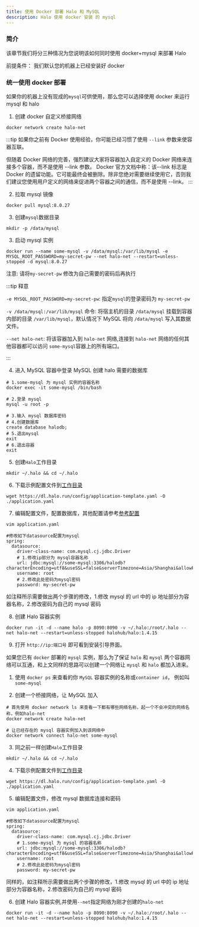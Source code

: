 ```yaml
---
title: 使用 Docker 部署 Halo 和 MySQL
description: Halo 使用 docker 安装 的 mysql
---
```


### 简介

该章节我们将分三种情况为您说明该如何同时使用 docker+mysql 来部署 Halo

前提条件： 我们默认您的机器上已经安装好 docker

### 统一使用 docker 部署

如果你的机器上没有现成的`mysql`可供使用，那么您可以选择使用 docker 来运行 mysql 和 halo

1. 创建 docker 自定义桥接网络

```shell
docker network create halo-net
```

:::tip
如果你之前有 Docker 使用经验，你可能已经习惯了使用 `--link` 参数来使容器互联。

但随着 Docker 网络的完善，强烈建议大家将容器加入自定义的 Docker 网络来连接多个容器，而不是使用 --link 参数。
Docker 官方文档中称：该--link 标志是 Docker 的遗留功能。它可能最终会被删除。除非您绝对需要继续使用它，否则我们建议您使用用户定义的网络来促进两个容器之间的通信，而不是使用 --link。
:::

2. 拉取 mysql 镜像

```shell
docker pull mysql:8.0.27
```

3. 创建`mysql`数据目录

```shell
mkdir -p /data/mysql
```

3. 启动 mysql 实例

```shell
docker run --name some-mysql -v /data/mysql:/var/lib/mysql -e MYSQL_ROOT_PASSWORD=my-secret-pw --net halo-net --restart=unless-stopped -d mysql:8.0.27
```

注意: 请将`my-secret-pw` 修改为自己需要的密码后再执行

:::tip 释意

`-e MYSQL_ROOT_PASSWORD=my-secret-pw`: 指定`mysql`的登录密码为 `my-secret-pw`

`-v /data/mysql:/var/lib/mysql` 命令: 将宿主机的目录 `/data/mysql` 挂载到容器内部的目录 `/var/lib/mysql`，默认情况下 MySQL 将向 `/data/mysql` 写入其数据文件。

`--net halo-net`: 将该容器加入到 `halo-net` 网络,连接到 `halo-net` 网络的任何其他容器都可以访问 `some-mysql`容器上的所有端口。

:::

4. 进入 MySQL 容器中登录 MySQL 创建 halo 需要的数据库

```shell
# 1.some-mysql 为 mysql 实例的容器名称
docker exec -it some-mysql /bin/bash

# 2.登录 mysql
mysql -u root -p

# 3.输入 mysql 数据库密码
# 4.创建数据库
create database halodb;
# 5.退出mysql
exit
# 6.退出容器
exit
```

5. 创建`Halo`工作目录

```
mkdir ~/.halo && cd ~/.halo
```

6. 下载示例配置文件到[工作目录](https://docs.halo.run/getting-started/prepare#工作目录)

```shell
wget https://dl.halo.run/config/application-template.yaml -O ./application.yaml
```

7. 编辑配置文件，配置数据库，其他配置请参考[参考配置](https://docs.halo.run/getting-started/config)

```shell
vim application.yaml

#修改如下datasource配置为mysql
spring:
  datasource:
    driver-class-name: com.mysql.cj.jdbc.Driver
    # 1.修改ip部分为 mysql容器名称
    url: jdbc:mysql://some-mysql:3306/halodb?characterEncoding=utf8&useSSL=false&serverTimezone=Asia/Shanghai&allowPublicKeyRetrieval=true
    username: root
    # 2.修改此处密码为mysql密码
    password: my-secret-pw
```

如注释所示需要做出两个步骤的修改，1.修改 mysql 的 url 中的 ip 地址部分为容器名称，2.修改密码为自己的 mysql 密码

8. 创建 Halo 容器实例

```shell
docker run -it -d --name halo -p 8090:8090 -v ~/.halo:/root/.halo --net halo-net --restart=unless-stopped halohub/halo:1.4.15
```

9. 打开 `http://ip:端口号` 即可看到安装引导界面。

如果您已有 `docker` 部署的 `mysql` 实例，那么为了保证 `halo` 和 `mysql` 两个容器网络可以互通，和上文同样的思路可以创建一个网络让 `mysql` 和 `halo` 都加入进来。

1. 使用 `docker ps` 来查看的你 `MySQL` 容器实例的名称或`container id`， 例如叫`some-mysql`

2. 创建一个桥接网络，让 MySQL 加入

```shell
# 首先使用 docker network ls 来查看一下都有哪些网络名称，起一个不会冲突的网络名称，例如halo-net
docker network create halo-net

# 让已经存在的 mysql 容器实例加入到该网络中
docker network connect halo-net some-mysql
```

3. 同之前一样创建`Halo`工作目录

```
mkdir ~/.halo && cd ~/.halo
```

4. 下载示例配置文件到[工作目录](https://docs.halo.run/getting-started/prepare#工作目录)

```shell
wget https://dl.halo.run/config/application-template.yaml -O ./application.yaml
```

5. 编辑配置文件，修改 mysql 数据库连接和密码

```shell
vim application.yaml

#修改如下datasource配置为mysql
spring:
  datasource:
    driver-class-name: com.mysql.cj.jdbc.Driver
    # 1.some-mysql 为 mysql 的容器名称
    url: jdbc:mysql://some-mysql:3306/halodb?characterEncoding=utf8&useSSL=false&serverTimezone=Asia/Shanghai&allowPublicKeyRetrieval=true
    username: root
    # 2.修改此处密码为mysql密码
    password: my-secret-pw
```

同样的，如注释所示需要做出两个步骤的修改，1.修改 mysql 的 url 中的 ip 地址部分为容器名称，2.修改密码为自己的 mysql 密码

6. 创建 Halo 容器实例,并使用`--net`指定网络为刚才创建的`halo-net`

```shell
docker run -it -d --name halo -p 8090:8090 -v ~/.halo:/root/.halo --net halo-net --restart=unless-stopped halohub/halo:1.4.15
```
